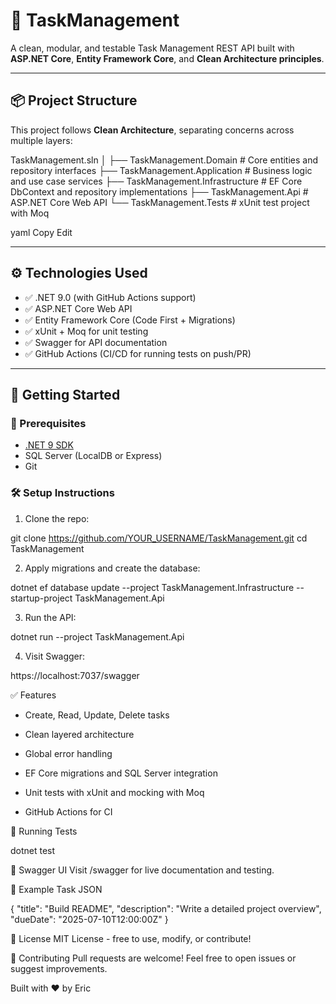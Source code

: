 # 📝 TaskManagement

A clean, modular, and testable Task Management REST API built with **ASP.NET Core**, **Entity Framework Core**, and **Clean Architecture principles**.

---

## 📦 Project Structure

This project follows **Clean Architecture**, separating concerns across multiple layers:

TaskManagement.sln
│
├── TaskManagement.Domain # Core entities and repository interfaces
├── TaskManagement.Application # Business logic and use case services
├── TaskManagement.Infrastructure # EF Core DbContext and repository implementations
├── TaskManagement.Api # ASP.NET Core Web API
└── TaskManagement.Tests # xUnit test project with Moq

yaml
Copy
Edit

---

## ⚙️ Technologies Used

- ✅ .NET 9.0 (with GitHub Actions support)
- ✅ ASP.NET Core Web API
- ✅ Entity Framework Core (Code First + Migrations)
- ✅ xUnit + Moq for unit testing
- ✅ Swagger for API documentation
- ✅ GitHub Actions (CI/CD for running tests on push/PR)

---

## 🚀 Getting Started

### 🔧 Prerequisites

- [.NET 9 SDK](https://dotnet.microsoft.com/en-us/download/dotnet/9.0)
- SQL Server (LocalDB or Express)
- Git

### 🛠 Setup Instructions

1. Clone the repo:

git clone https://github.com/YOUR_USERNAME/TaskManagement.git
cd TaskManagement

2. Apply migrations and create the database:

dotnet ef database update --project TaskManagement.Infrastructure --startup-project TaskManagement.Api

3. Run the API:

dotnet run --project TaskManagement.Api

4. Visit Swagger:

https://localhost:7037/swagger

✅ Features

- Create, Read, Update, Delete tasks

- Clean layered architecture

- Global error handling

- EF Core migrations and SQL Server integration

- Unit tests with xUnit and mocking with Moq

- GitHub Actions for CI

🧪 Running Tests

dotnet test

📸 Swagger UI
Visit /swagger for live documentation and testing.

📂 Example Task JSON

{
  "title": "Build README",
  "description": "Write a detailed project overview",
  "dueDate": "2025-07-10T12:00:00Z"
}

📃 License
MIT License - free to use, modify, or contribute!

🙌 Contributing
Pull requests are welcome! Feel free to open issues or suggest improvements.

Built with ❤️ by Eric